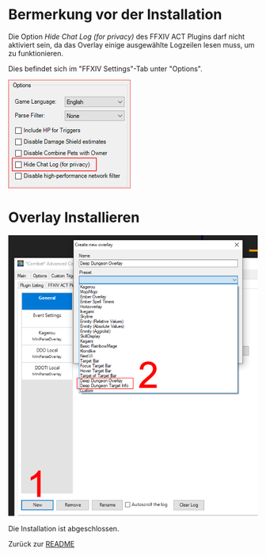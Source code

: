 # Bermerkung vor der Installation

Die Option _Hide Chat Log (for privacy)_ des FFXIV ACT Plugins darf nicht aktiviert sein, da das Overlay einige ausgewählte Logzeilen lesen muss, um zu funktionieren.

Dies befindet sich im "FFXIV Settings"-Tab unter "Options".

<img src="../en/Install02.png">

# Overlay Installieren

<img src="../en/Install01.png">
	
Die Installation ist abgeschlossen.
	
Zurück zur [README](README.md)
